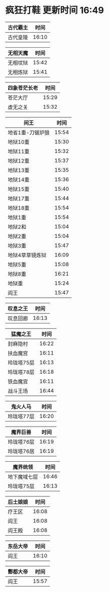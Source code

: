 # 疯狂打鞋 更新时间 16:49

| 古代霸主   | 时间    |
|--------|-------|
| 古代皇陵 | 16:10 |

| 无相天魔   | 时间    |
|--------|-------|
| 无相坟狱 | 15:42 |
| 无相炼狱 | 15:41 |

| 四象苍茫长老   | 时间    |
|--------|-------|
| 苍茫大厅 | 15:29 |
| 虚无之关 | 15:32 |

| 间王   | 时间    |
|--------|-------|
| 地省1重-刀锯炉狼 | 15:54 |
| 地狱10重 | 15:30 |
| 地狱11重 | 15:32 |
| 地狱12重 | 15:37 |
| 地狱13重 | 15:35 |
| 地狱14重 | 15:36 |
| 地狱15重 | 15:40 |
| 地狱17重 | 15:44 |
| 地狱18重 | 15:54 |
| 地狱1重 | 15:54 |
| 地狱2和 | 15:04 |
| 地狱2重 | 15:04 |
| 地狱3重 | 15:47 |
| 地狱4草草镜炼狱 | 16:09 |
| 地狱5重 | 15:08 |
| 地狱8重 | 16:21 |
| 地狱重 | 15:24 |
| 阎王 | 15:47 |

| 叹息之王   | 时间    |
|--------|-------|
| 叹息回廊 | 16:13 |

| 猛魔之王   | 时间    |
|--------|-------|
| 封麻隐村 | 16:22 |
| 扶血魔宫 | 16:11 |
| 玲珑塔75层 | 16:13 |
| 玲珑塔78层 | 16:18 |
| 铁血魔宫 | 16:11 |
| 战斗王场 | 16:44 |

| 鬼火人马   | 时间    |
|--------|-------|
| 玲珑塔77层 | 16:20 |

| 魔界巨兽   | 时间    |
|--------|-------|
| 玲珑塔76层 | 16:19 |
| 玲珑塔76居 | 16:19 |

| 魔界统领   | 时间    |
|--------|-------|
| 地下魔域七层 | 16:46 |
| 玲珑塔75层 | 16:13 |

| 后土娘娘   | 时间    |
|--------|-------|
| 疗王区 | 16:08 |
| 阎王 | 16:08 |
| 阎王殿 | 16:08 |

| 东岳大帝   | 时间    |
|--------|-------|
| 阎王 | 16:10 |

| 酆都大帝   | 时间    |
|--------|-------|
| 阎王 | 15:57 |